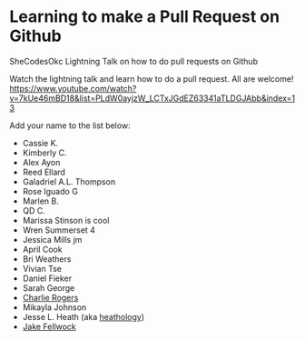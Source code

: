# Learning to make a Pull Request on Github
SheCodesOkc Lightning Talk on how to do pull requests on Github

Watch the lightning talk and learn how to do a pull request.  All are welcome!
https://www.youtube.com/watch?v=7kUe46mBD18&list=PLdW0ayjzW_LCTxJGdEZ63341aTLDGJAbb&index=13


Add your name to the list below:
* Cassie K.
* Kimberly C.
* Alex Ayon
* Reed Ellard
* Galadriel A.L. Thompson 
* Rose Iguado G
* Marlen B.
* QD  C.
* Marissa Stinson is cool
* Wren Summerset 4
* Jessica Mills jm
* April Cook
* Bri Weathers
* Vivian Tse
* Daniel Fieker
* Sarah George
* [Charlie Rogers](https://www.mister-rogers.com) 
* Mikayla Johnson
* Jesse L. Heath (aka [heathology](https://github.com/heathology))
* [Jake Fellwock](https://www.github.com/jakefellwock/)
